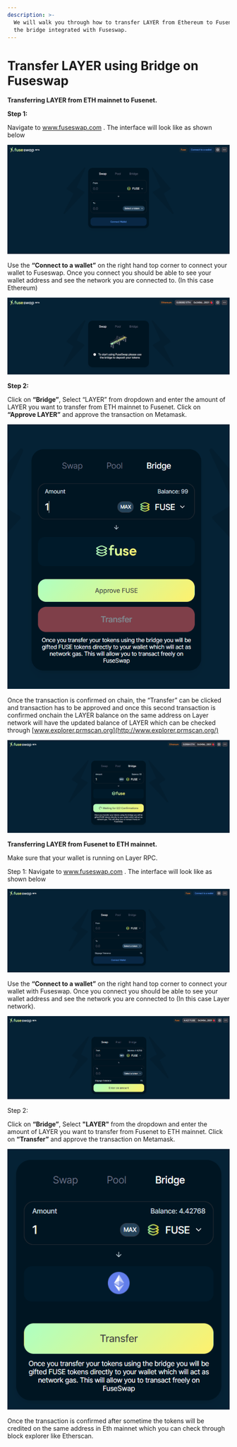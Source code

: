 ```yaml
---
description: >-
  We will walk you through how to transfer LAYER from Ethereum to Fusenet using
  the bridge integrated with Fuseswap.
---
```


# Transfer LAYER using Bridge on Fuseswap

**Transferring LAYER from ETH mainnet to Fusenet.**

**Step 1:**

Navigate to www.fuseswap.com . The interface will look like as shown below

![](../../.gitbook/assets/0%20%286%29.png)

Use the **“Connect to a wallet”** on the right hand top corner to connect your wallet to Fuseswap. Once you connect you should be able to see your wallet address and see the network you are connected to. \(In this case Ethereum\)

![](../../.gitbook/assets/1%20%289%29.png)

**Step 2:**

Click on **“Bridge”**, Select “LAYER” from dropdown and enter the amount of LAYER you want to transfer from ETH mainnet to Fusenet. Click on **“Approve LAYER”** and approve the transaction on Metamask.

![](../../.gitbook/assets/2%20%289%29.png)

Once the transaction is confirmed on chain, the “Transfer” can be clicked and transaction has to be approved and once this second transaction is confirmed onchain the LAYER balance on the same address on Layer network will have the updated balance of LAYER which can be checked through [www.explorer.prmscan.org](http://www.explorer.prmscan.org/)

![](../../.gitbook/assets/3%20%288%29.png)

**Transferring LAYER from Fusenet to ETH mainnet.**

Make sure that your wallet is running on Layer RPC.

Step 1: Navigate to www.fuseswap.com . The interface will look like as shown below

![](../../.gitbook/assets/4%20%289%29.png)

Use the **“Connect to a wallet”** on the right hand top corner to connect your wallet with Fuseswap. Once you connect you should be able to see your wallet address and see the network you are connected to \(In this case Layer network\).

![](../../.gitbook/assets/5%20%286%29.png)

Step 2:

Click on **“Bridge”**, Select **"LAYER"** from the dropdown and enter the amount of LAYER you want to transfer from Fusenet to ETH mainnet. Click on **“Transfer”** and approve the transaction on Metamask.

![](../../.gitbook/assets/6%20%287%29.png)

Once the transaction is confirmed after sometime the tokens will be credited on the same address in Eth mainnet which you can check through block explorer like Etherscan.

